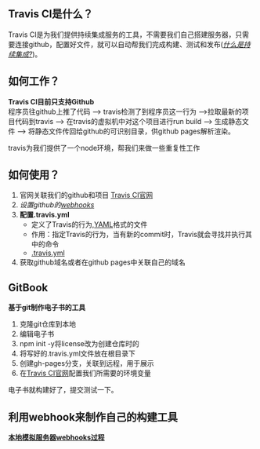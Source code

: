 ## Travis CI是什么？
Travis CI是为我们提供持续集成服务的工具，不需要我们自己搭建服务器，只需要连接github，配置好文件，就可以自动帮我们完成构建、测试和发布(*[什么是持续集成?](./持续集成.md)*)。 

## 如何工作？
**Travis CI目前只支持Github**  
程序员往github上推了代码 --> travis检测了到程序员这一行为 -->拉取最新的项目代码到travis --> 在travis的虚拟机中对这个项目进行run build --> 生成静态文件 --> 将静态文件传回给github的可识别目录，供github pages解析渲染。

travis为我们提供了一个node环境，帮我们来做一些重复性工作

## 如何使用？ 
1. 官网关联我们的github和项目 [Travis CI官网](https://travis-ci.com/)  
2. *设置github的[webhooks](webhooks.md)*
3. **配置.travis.yml**
   - 定义了Travis的行为,[YAML](YAML.md)格式的文件
   - 作用：指定Travis的行为，当有新的commit时，Travis就会寻找并执行其中的命令
   - [.travis.yml](travis.md)
4. 获取github域名或者在github pages中关联自己的域名

## GitBook
**基于git制作电子书的工具**
1. 克隆git仓库到本地
2. 编辑电子书
3. npm init -y将license改为创建仓库时的
4. 将写好的.travis.yml文件放在根目录下
5. 创建gh-pages分支，关联到远程，用于展示
6. 在[Travis CI官网](https://travis-ci.com/)配置我们所需要的环境变量

电子书就构建好了，提交测试一下。

## 利用webhook来制作自己的构建工具
**[本地模拟服务器webhooks过程](本地webhook.md)**